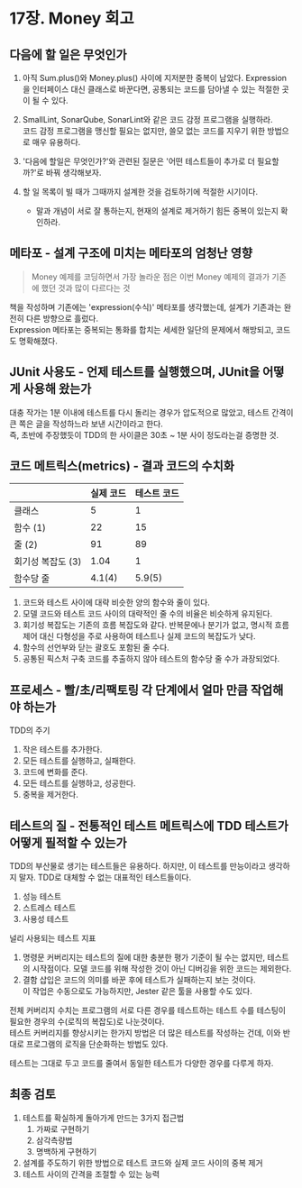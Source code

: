 # 17장. Money 회고

## 다음에 할 일은 무엇인가

1. 아직 Sum.plus()와 Money.plus() 사이에 지저분한 중복이 남았다. Expression을 인터페이스 대신 클래스로 바꾼다면, 공통되는 코드를 담아낼 수 있는 적절한 곳이 될 수 있다.

2. SmallLint, SonarQube, SonarLint와 같은 코드 감정 프로그램을 실행하라.  
코드 감정 프로그램을 맹신할 필요는 없지만, 쓸모 없는 코드를 지우기 위한 방법으로 매우 유용하다.

3. '다음에 할일은 무엇인가?'와 관련된 질문은 '어떤 테스트들이 추가로 더 필요할까?'로 바꿔 생각해보자. 

4. 할 일 목록이 빌 때가 그때까지 설계한 것을 검토하기에 적절한 시기이다. 
    - 말과 개념이 서로 잘 통하는지, 현재의 설계로 제거하기 힘든 중복이 있는지 확인하라.

## 메타포 - 설계 구조에 미치는 메타포의 엄청난 영향

> Money 예제를 코딩하면서 가장 놀라운 점은 이번 Money 예제의 결과가 기존에 했던 것과 많이 다르다는 것

책을 작성하며 기존에는 'expression(수식)' 메타포를 생각했는데, 설계가 기존과는 완전히 다른 방향으로 흘렀다.  
Expression 메타포는 중복되는 통화를 합치는 세세한 일단의 문제에서 해방되고, 코드도 명확해졌다.

## JUnit 사용도 - 언제 테스트를 실행했으며, JUnit을 어떻게 사용해 왔는가

대충 작가는 1분 이내에 테스트를 다시 돌리는 경우가 압도적으로 많았고, 테스트 간격이 큰 쪽은 글을 작성하느라 보낸 시간이라고 한다.  
즉, 초반에 주장했듯이 TDD의 한 사이클은 30초 ~ 1분 사이 정도라는걸 증명한 것.

## 코드 메트릭스(metrics) - 결과 코드의 수치화

||실제 코드|테스트 코드|
|---|---|---|
|클래스|5|1|
|함수 (1)|22|15|
|줄 (2)|91|89|
|회기성 복잡도 (3)|1.04|1|
|함수당 줄|4.1(4)|5.9(5)|

1. 코드와 테스트 사이에 대략 비슷한 양의 함수와 줄이 있다.
2. 모델 코드와 테스트 코드 사이의 대략적인 줄 수의 비율은 비슷하게 유지된다.
3. 회기성 복잡도는 기존의 흐름 복잡도와 같다. 반복문에나 분기가 없고, 명시적 흐름 제어 대신 다형성을 주로 사용하여 테스트나 실제 코드의 복잡도가 낮다.
4. 함수의 선언부와 닫는 괄호도 포함된 줄 수다.
5. 공통된 픽스처 구축 코드를 추출하지 않아 테스트의 함수당 줄 수가 과장되었다.

## 프로세스 - 빨/초/리팩토링 각 단계에서 얼마 만큼 작업해야 하는가

TDD의 주기
1. 작은 테스트를 추가한다.
2. 모든 테스트를 실행하고, 실패한다.
3. 코드에 변화를 준다.
4. 모든 테스트를 실행하고, 성공한다.
5. 중복을 제거한다.

## 테스트의 질 - 전통적인 테스트 메트릭스에 TDD 테스트가 어떻게 필적할 수 있는가

TDD의 부산물로 생기는 테스트들은 유용하다. 하지만, 이 테스트를 만능이라고 생각하지 말자.
TDD로 대체할 수 없는 대표적인 테스트들이다.
1. 성능 테스트
2. 스트레스 테스트
3. 사용성 테스트

널리 사용되는 테스트 지표
1. 명령문 커버리지는 테스트의 질에 대한 충분한 평가 기준이 될 수는 없지만, 테스트의 시작점이다.
모델 코드를 위해 작성한 것이 아닌 디버깅을 위한 코드는 제외한다.
2. 결함 삽입은 코드의 의미를 바꾼 후에 테스트가 실패하는지 보는 것이다.  
이 작업은 수동으로도 가능하지만, Jester 같은 툴을 사용할 수도 있다.

전체 커버리지 수치는 프로그램의 서로 다른 경우를 테스트하는 테스트 수를 테스팅이 필요한 경우의 수(로직의 복잡도)로 나눈것이다.  
테스트 커버리지를 향상시키는 한가지 방법은 더 많은 테스트를 작성하는 건데, 이와 반대로 프로그램의 로직을 단순화하는 방법도 있다.

테스트는 그대로 두고 코드를 줄여서 동일한 테스트가 다양한 경우를 다루게 하자.

## 최종 검토

1. 테스트를 확실하게 돌아가게 만드는 3가지 접근법
    1. 가짜로 구현하기
    2. 삼각측량법
    3. 명백하게 구현하기
2. 설계를 주도하기 위한 방법으로 테스트 코드와 실제 코드 사이의 중복 제거
3. 테스트 사이의 간격을 조절할 수 있는 능력